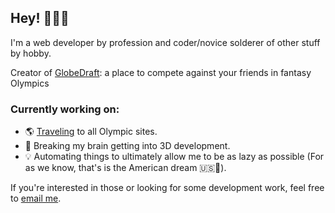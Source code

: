 <h2>Hey! 🙋🏻‍♂️</h2>

<p>I'm a web developer by profession and coder/novice solderer of other stuff by hobby.</p>

<p>Creator of <a href="https://www.globedraft.com">GlobeDraft</a>: a place to compete against your friends in fantasy Olympics</p>

<h3>Currently working on:</h3>

<ul>
  <li>🌎 <a href="https://www.johnheher.com/trip">Traveling</a> to all Olympic sites.</li>
  <li>🔎 Breaking my brain getting into 3D development.</li>
  <li>💡 Automating things to ultimately allow me to be as lazy as possible (For as we know, that's is the American dream 🇺🇸🫡).</li>
</ul>

<p>If you're interested in those or looking for some development work, feel free to <a href="mailto:johnheher@gmail.com">email me</a>.</p>
